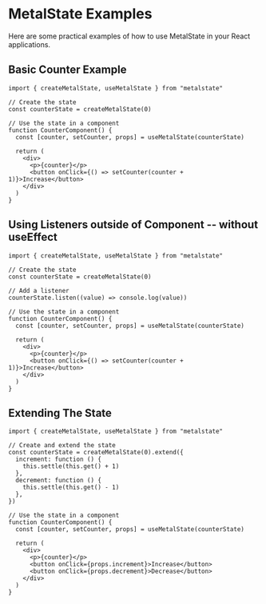 # MetalState Examples

Here are some practical examples of how to use MetalState in your React applications.

## Basic Counter Example

```tsx
import { createMetalState, useMetalState } from "metalstate"

// Create the state
const counterState = createMetalState(0)

// Use the state in a component
function CounterComponent() {
  const [counter, setCounter, props] = useMetalState(counterState)

  return (
    <div>
      <p>{counter}</p>
      <button onClick={() => setCounter(counter + 1)}>Increase</button>
    </div>
  )
}
```

## Using Listeners outside of Component -- without useEffect

```tsx
import { createMetalState, useMetalState } from "metalstate"

// Create the state
const counterState = createMetalState(0)

// Add a listener
counterState.listen((value) => console.log(value))

// Use the state in a component
function CounterComponent() {
  const [counter, setCounter, props] = useMetalState(counterState)

  return (
    <div>
      <p>{counter}</p>
      <button onClick={() => setCounter(counter + 1)}>Increase</button>
    </div>
  )
}
```

## Extending The State

```tsx
import { createMetalState, useMetalState } from "metalstate"

// Create and extend the state
const counterState = createMetalState(0).extend({
  increment: function () {
    this.settle(this.get() + 1)
  },
  decrement: function () {
    this.settle(this.get() - 1)
  },
})

// Use the state in a component
function CounterComponent() {
  const [counter, setCounter, props] = useMetalState(counterState)

  return (
    <div>
      <p>{counter}</p>
      <button onClick={props.increment}>Increase</button>
      <button onClick={props.decrement}>Decrease</button>
    </div>
  )
}
```
